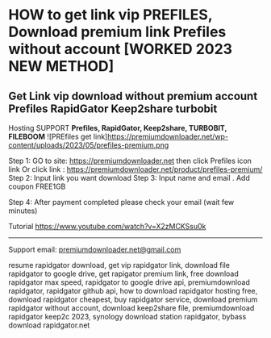# HOW to get link vip PREFILES, Download premium link Prefiles without account [WORKED 2023 NEW METHOD]
## Get Link vip download without premium account Prefiles RapidGator Keep2share turbobit
Hosting SUPPORT **Prefiles, RapidGator, Keep2share, TURBOBIT, FILEBOOM**
![PREfiles get link]https://premiumdownloader.net/wp-content/uploads/2023/05/prefiles-premium.png

Step 1:
GO to site: https://premiumdownloader.net then click Prefiles icon link
Or click link : https://premiumdownloader.net/product/prefiles-premium/
Step 2:
Input link you want download
Step 3:
Input name and email . 
Add coupon FREE1GB

Step 4:
After payment completed please check your email (wait few minutes)

Tutorial
https://www.youtube.com/watch?v=X2zMCKSsu0k

____
Support email: premiumdownloader.net@gmail.com

resume rapidgator download, get vip rapidgator link, download file rapidgator to google drive, get rapigator premium link, free download rapidgator max speed, rapidgator to google drive api, premiumdownload rapidgator, rapidgator github api, how to download rapidgator hosting free, download rapidgator cheapest, buy rapidgator service, download premium rapidgator without account, download keep2share file, premiumdownload rapidgator keep2c 2023, synology download station rapidgator, bybass download rapidgator.net

